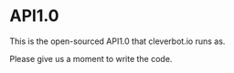 # API1.0

This is the open-sourced API1.0 that cleverbot.io runs as.

Please give us a moment to write the code.
